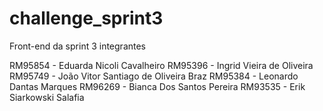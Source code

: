 # challenge_sprint3
Front-end da sprint 3
integrantes 

RM95854 - Eduarda Nicoli Cavalheiro
RM95396 - Ingrid Vieira de Oliveira
RM95749 - João Vitor Santiago de Oliveira Braz
RM95384 - Leonardo Dantas Marques
RM96269 - Bianca Dos Santos Pereira
RM93535 - Erik Siarkowski Salafia
